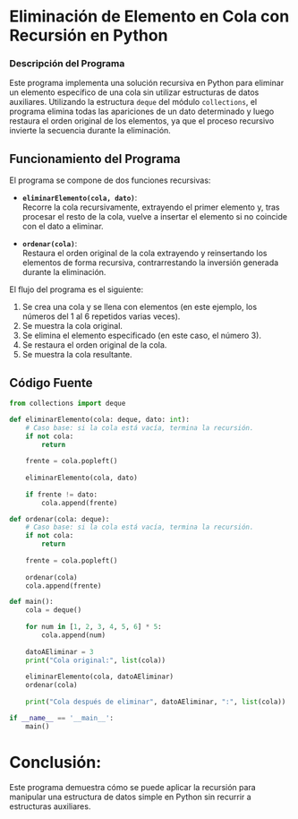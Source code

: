 # Eliminación de Elemento en Cola con Recursión en Python

### Descripción del Programa

Este programa implementa una solución recursiva en Python para eliminar un elemento específico de una cola sin utilizar estructuras de datos auxiliares. Utilizando la estructura `deque` del módulo `collections`, el programa elimina todas las apariciones de un dato determinado y luego restaura el orden original de los elementos, ya que el proceso recursivo invierte la secuencia durante la eliminación.

## Funcionamiento del Programa

El programa se compone de dos funciones recursivas:

- **`eliminarElemento(cola, dato)`**:  
  Recorre la cola recursivamente, extrayendo el primer elemento y, tras procesar el resto de la cola, vuelve a insertar el elemento si no coincide con el dato a eliminar.

- **`ordenar(cola)`**:  
  Restaura el orden original de la cola extrayendo y reinsertando los elementos de forma recursiva, contrarrestando la inversión generada durante la eliminación.

El flujo del programa es el siguiente:
1. Se crea una cola y se llena con elementos (en este ejemplo, los números del 1 al 6 repetidos varias veces).
2. Se muestra la cola original.
3. Se elimina el elemento especificado (en este caso, el número 3).
4. Se restaura el orden original de la cola.
5. Se muestra la cola resultante.

## Código Fuente

```python
from collections import deque

def eliminarElemento(cola: deque, dato: int):
    # Caso base: si la cola está vacía, termina la recursión.
    if not cola:
        return
    
    frente = cola.popleft()
    
    eliminarElemento(cola, dato)
    
    if frente != dato:
        cola.append(frente)

def ordenar(cola: deque):
    # Caso base: si la cola está vacía, termina la recursión.
    if not cola:
        return
    
    frente = cola.popleft()
    
    ordenar(cola)
    cola.append(frente)

def main():
    cola = deque()
    
    for num in [1, 2, 3, 4, 5, 6] * 5:
        cola.append(num)
    
    datoAEliminar = 3
    print("Cola original:", list(cola))
    
    eliminarElemento(cola, datoAEliminar)
    ordenar(cola)
    
    print("Cola después de eliminar", datoAEliminar, ":", list(cola))

if __name__ == '__main__':
    main()
```

# Conclusión:
Este programa demuestra cómo se puede aplicar la recursión para manipular una estructura de datos simple en Python sin recurrir a estructuras auxiliares. 
